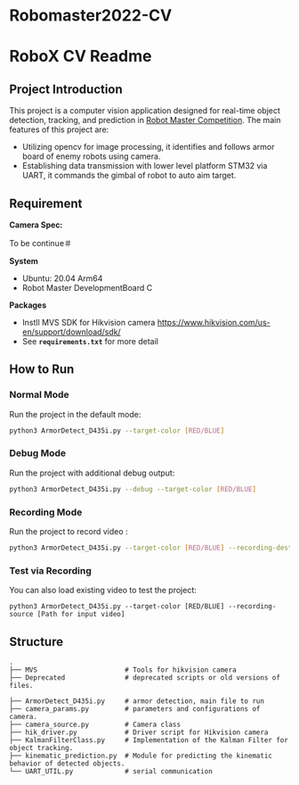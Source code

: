 # Robomaster2022-CV

# RoboX CV Readme

## **Project Introduction**

This project is a computer vision application designed for real-time object detection, tracking, and prediction in [Robot Master Competition](https://www.robomaster.com/en-US). The main features of this project are:

- Utilizing opencv for image processing, it identifies and follows armor board of enemy robots using camera.
- Establishing data transmission with lower level platform STM32 via UART, it commands the gimbal of robot to auto aim target.

## **Requirement**

**Camera Spec:**

To be continue＃

**System**

- Ubuntu: 20.04 Arm64
- Robot Master DevelopmentBoard C

**Packages**
- Instll MVS SDK for Hikvision camera
https://www.hikvision.com/us-en/support/download/sdk/
- See **`requirements.txt`** for more detail

## **How to Run**

### **Normal Mode**

Run the project in the default mode:

```bash
python3 ArmorDetect_D435i.py --target-color [RED/BLUE]
```

### **Debug Mode**

Run the project with additional debug output:

```bash
python3 ArmorDetect_D435i.py --debug --target-color [RED/BLUE]
```

### **Recording Mode**

Run the project to record video :

```bash
python3 ArmorDetect_D435i.py --target-color [RED/BLUE] --recording-dest [Path for output video] 
```

### Test via Recording

You can also load existing video to test the project:

```
python3 ArmorDetect_D435i.py --target-color [RED/BLUE] --recording-source [Path for input video]
```

## **Structure**

```
.
├── MVS                      # Tools for hikvision camera 
├── Deprecated               # deprecated scripts or old versions of files.

├── ArmorDetect_D435i.py     # armor detection, main file to run 
├── camera_params.py         # parameters and configurations of camera.
├── camera_source.py         # Camera class
├── hik_driver.py            # Driver script for Hikvision camera
├── KalmanFilterClass.py     # Implementation of the Kalman Filter for object tracking.
├── kinematic_prediction.py  # Module for predicting the kinematic behavior of detected objects.
└── UART_UTIL.py             # serial communication
```
